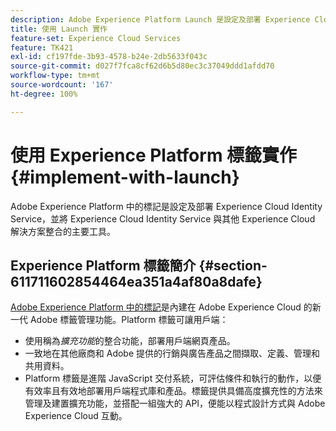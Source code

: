 ```yaml
---
description: Adobe Experience Platform Launch 是設定及部署 Experience Cloud Identity Service，並將 Experience Cloud Identity Service 與其他 Experience Cloud 解決方案整合的主要工具。
title: 使用 Launch 實作
feature-set: Experience Cloud Services
feature: TK421
exl-id: cf197fde-3b93-4578-b24e-2db5633f043c
source-git-commit: d027f7fca8cf62d6b5d80ec3c37049ddd1afdd70
workflow-type: tm+mt
source-wordcount: '167'
ht-degree: 100%

---
```


# 使用 Experience Platform 標籤實作{#implement-with-launch}

Adobe Experience Platform 中的標記是設定及部署 Experience Cloud Identity Service，並將 Experience Cloud Identity Service 與其他 Experience Cloud 解決方案整合的主要工具。

## Experience Platform 標籤簡介 {#section-611711602854464ea351a4af80a8dafe}

[Adobe Experience Platform 中的標記](https://experienceleague.adobe.com/docs/experience-platform/tags/home.html?lang=zh-Hant)是內建在 Adobe Experience Cloud 的新一代 Adobe 標籤管理功能。Platform 標籤可讓用戶端：

* 使用稱為&#x200B;_擴充功能_&#x200B;的整合功能，部署用戶端網頁產品。
* 一致地在其他廠商和 Adobe 提供的行銷與廣告產品之間擷取、定義、管理和共用資料。
* Platform 標籤是進階 JavaScript 交付系統，可評估條件和執行的動作，以便有效率且有效地部署用戶端程式庫和產品。標籤提供具備高度擴充性的方法來管理及建置擴充功能，並搭配一組強大的 API，便能以程式設計方式與 Adobe Experience Cloud 互動。
